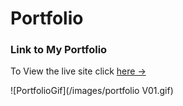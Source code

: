 # Portfolio

### Link to My Portfolio

To View the live site click [here &rarr;](https://bryu0116.github.io/Portfolio/)

![PortfolioGif](/images/portfolio V01.gif)
